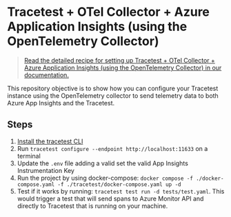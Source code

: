 # Tracetest + OTel Collector + Azure Application Insights (using the OpenTelemetry Collector)

> [Read the detailed recipe for setting up Tracetest + OTel Collector + Azure Application Insights (using the OpenTelemetry Collector) in our documentation.](https://docs.tracetest.io/examples-tutorials/recipes/running-tracetest-with-azure-app-insights-collector)

This repository objective is to show how you can configure your Tracetest instance using the OpenTelemetry collector to send telemetry data to both Azure App Insights and the Tracetest.

## Steps

1. [Install the tracetest CLI](https://docs.tracetest.io/installing/)
2. Run `tracetest configure --endpoint http://localhost:11633` on a terminal
3. Update the `.env` file adding a valid set the valid App Insights Instrumentation Key
4. Run the project by using docker-compose: `docker compose -f ./docker-compose.yaml -f ./tracetest/docker-compose.yaml up -d`
5. Test if it works by running: `tracetest test run -d tests/test.yaml`. This would trigger a test that will send spans to Azure Monitor API and directly to Tracetest that is running on your machine.
